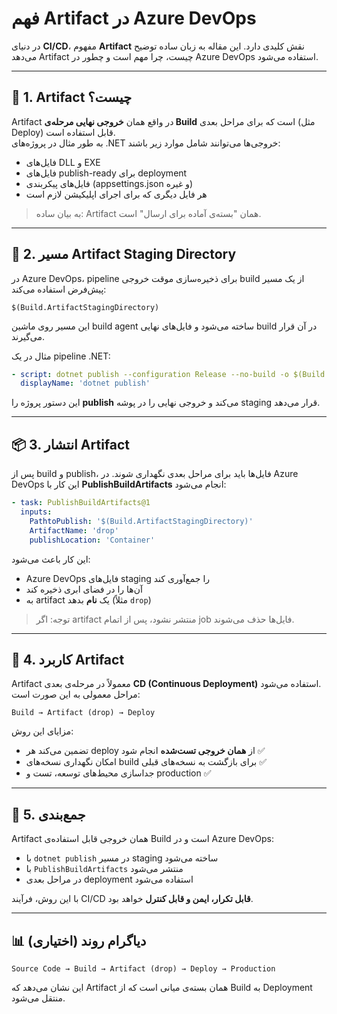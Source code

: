 # فهم Artifact در Azure DevOps

در دنیای **CI/CD**، مفهوم **Artifact** نقش کلیدی دارد. این مقاله به زبان ساده توضیح می‌دهد Artifact چیست، چرا مهم است و چطور در Azure DevOps استفاده می‌شود.

---

## 🧱 1. Artifact چیست؟

Artifact در واقع همان **خروجی نهایی مرحله‌ی Build** است که برای مراحل بعدی (مثل Deploy) قابل استفاده است.  
به طور مثال در پروژه‌های .NET خروجی‌ها می‌توانند شامل موارد زیر باشند:

- فایل‌های DLL و EXE
- فایل‌های publish-ready برای deployment
- فایل‌های پیکربندی (appsettings.json و غیره)
- هر فایل دیگری که برای اجرای اپلیکیشن لازم است

> به بیان ساده: Artifact همان "بسته‌ی آماده برای ارسال" است.

---

## 🧩 2. مسیر Artifact Staging Directory

در Azure DevOps، pipeline برای ذخیره‌سازی موقت خروجی build از یک مسیر پیش‌فرض استفاده می‌کند:

```
$(Build.ArtifactStagingDirectory)
```

این مسیر روی ماشین build agent ساخته می‌شود و فایل‌های نهایی build در آن قرار می‌گیرند.

مثال در یک pipeline .NET:

```yaml
- script: dotnet publish --configuration Release --no-build -o $(Build.ArtifactStagingDirectory)
  displayName: 'dotnet publish'
```

این دستور پروژه را **publish** می‌کند و خروجی نهایی را در پوشه staging قرار می‌دهد.

---

## 📦 3. انتشار Artifact

پس از build و publish، فایل‌ها باید برای مراحل بعدی نگهداری شوند. در Azure DevOps این کار با **PublishBuildArtifacts** انجام می‌شود:

```yaml
- task: PublishBuildArtifacts@1
  inputs:
    PathtoPublish: '$(Build.ArtifactStagingDirectory)'
    ArtifactName: 'drop'
    publishLocation: 'Container'
```

این کار باعث می‌شود:
- Azure DevOps فایل‌های staging را جمع‌آوری کند
- آن‌ها را در فضای ابری ذخیره کند
- به artifact یک **نام** بدهد (مثلاً `drop`)

> توجه: اگر artifact منتشر نشود، پس از اتمام job فایل‌ها حذف می‌شوند.

---

## 🚀 4. کاربرد Artifact

Artifact معمولاً در مرحله‌ی بعدی **CD (Continuous Deployment)** استفاده می‌شود.  
مراحل معمولی به این صورت است:

```
Build → Artifact (drop) → Deploy
```

مزایای این روش:

- تضمین می‌کند هر deploy از **همان خروجی تست‌شده** انجام شود ✅
- امکان نگهداری نسخه‌های build برای بازگشت به نسخه‌های قبلی ✅
- جداسازی محیط‌های توسعه، تست و production ✅

---

## 📌 5. جمع‌بندی

Artifact همان خروجی قابل استفاده‌ی Build است و در Azure DevOps:

- با `dotnet publish` در مسیر staging ساخته می‌شود
- با `PublishBuildArtifacts` منتشر می‌شود
- در مراحل بعدی deployment استفاده می‌شود

با این روش، فرآیند CI/CD **قابل تکرار، ایمن و قابل کنترل** خواهد بود.

---

## 📊 دیاگرام روند (اختیاری)

```
Source Code → Build → Artifact (drop) → Deploy → Production
```

این نشان می‌دهد که Artifact همان بسته‌ی میانی است که از Build به Deployment منتقل می‌شود.

